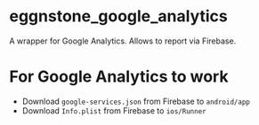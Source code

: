 # eggnstone_google_analytics

A wrapper for Google Analytics. Allows to report via Firebase.

# For Google Analytics to work
 
* Download ```google-services.json``` from Firebase to ```android/app```
* Download ```Info.plist``` from Firebase to ```ios/Runner```

